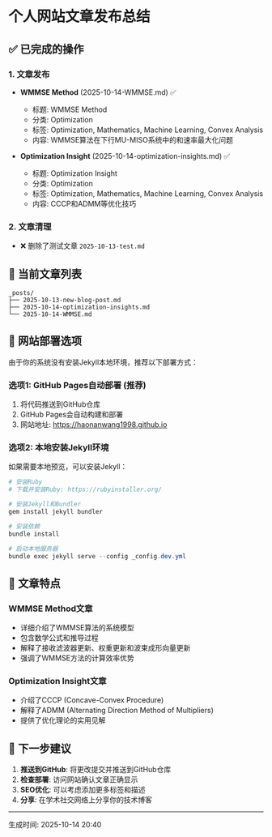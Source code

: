 # 个人网站文章发布总结

## ✅ 已完成的操作

### 1. 文章发布
- **WMMSE Method** (2025-10-14-WMMSE.md) ✅
  - 标题: WMMSE Method
  - 分类: Optimization
  - 标签: Optimization, Mathematics, Machine Learning, Convex Analysis
  - 内容: WMMSE算法在下行MU-MISO系统中的和速率最大化问题

- **Optimization Insight** (2025-10-14-optimization-insights.md) ✅
  - 标题: Optimization Insight  
  - 分类: Optimization
  - 标签: Optimization, Mathematics, Machine Learning, Convex Analysis
  - 内容: CCCP和ADMM等优化技巧

### 2. 文章清理
- ❌ 删除了测试文章 `2025-10-13-test.md`

## 📂 当前文章列表
```
_posts/
├── 2025-10-13-new-blog-post.md
├── 2025-10-14-optimization-insights.md
└── 2025-10-14-WMMSE.md
```

## 🚀 网站部署选项

由于你的系统没有安装Jekyll本地环境，推荐以下部署方式：

### 选项1: GitHub Pages自动部署 (推荐)
1. 将代码推送到GitHub仓库
2. GitHub Pages会自动构建和部署
3. 网站地址: https://haonanwang1998.github.io

### 选项2: 本地安装Jekyll环境
如果需要本地预览，可以安装Jekyll：
```powershell
# 安装Ruby
# 下载并安装Ruby: https://rubyinstaller.org/

# 安装Jekyll和Bundler
gem install jekyll bundler

# 安装依赖
bundle install

# 启动本地服务器
bundle exec jekyll serve --config _config.dev.yml
```

## 📝 文章特点

### WMMSE Method文章
- 详细介绍了WMMSE算法的系统模型
- 包含数学公式和推导过程
- 解释了接收滤波器更新、权重更新和波束成形向量更新
- 强调了WMMSE方法的计算效率优势

### Optimization Insight文章  
- 介绍了CCCP (Concave-Convex Procedure)
- 解释了ADMM (Alternating Direction Method of Multipliers)
- 提供了优化理论的实用见解

## 🎯 下一步建议

1. **推送到GitHub**: 将更改提交并推送到GitHub仓库
2. **检查部署**: 访问网站确认文章正确显示
3. **SEO优化**: 可以考虑添加更多标签和描述
4. **分享**: 在学术社交网络上分享你的技术博客

---
生成时间: 2025-10-14 20:40